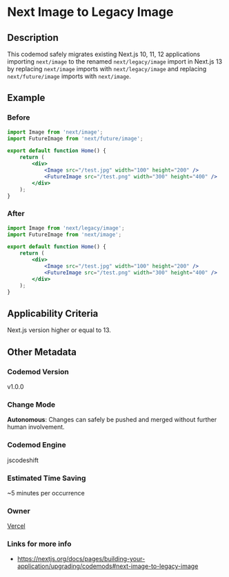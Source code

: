 # Next Image to Legacy Image

## Description

This codemod safely migrates existing Next.js 10, 11, 12 applications importing `next/image` to the renamed `next/legacy/image` import in Next.js 13 by replacing `next/image` imports with `next/legacy/image` and replacing `next/future/image` imports with `next/image`.

## Example

### Before

```jsx
import Image from 'next/image';
import FutureImage from 'next/future/image';

export default function Home() {
	return (
		<div>
			<Image src="/test.jpg" width="100" height="200" />
			<FutureImage src="/test.png" width="300" height="400" />
		</div>
	);
}
```

### After

```jsx
import Image from 'next/legacy/image';
import FutureImage from 'next/image';

export default function Home() {
	return (
		<div>
			<Image src="/test.jpg" width="100" height="200" />
			<FutureImage src="/test.png" width="300" height="400" />
		</div>
	);
}
```

## Applicability Criteria

Next.js version higher or equal to 13.

## Other Metadata

### Codemod Version

v1.0.0

### Change Mode

**Autonomous**: Changes can safely be pushed and merged without further human involvement.

### **Codemod Engine**

jscodeshift

### Estimated Time Saving

~5 minutes per occurrence

### Owner

[Vercel](https://github.com/vercel)

### Links for more info

-   https://nextjs.org/docs/pages/building-your-application/upgrading/codemods#next-image-to-legacy-image

